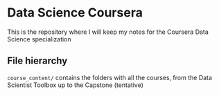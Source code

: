 # Data Science Coursera

This is the repository where I will keep my notes for the Coursera Data Science specialization

## File hierarchy
`course_content/` contains the folders with all the courses, from the Data Scientist Toolbox up to the Capstone (tentative)


